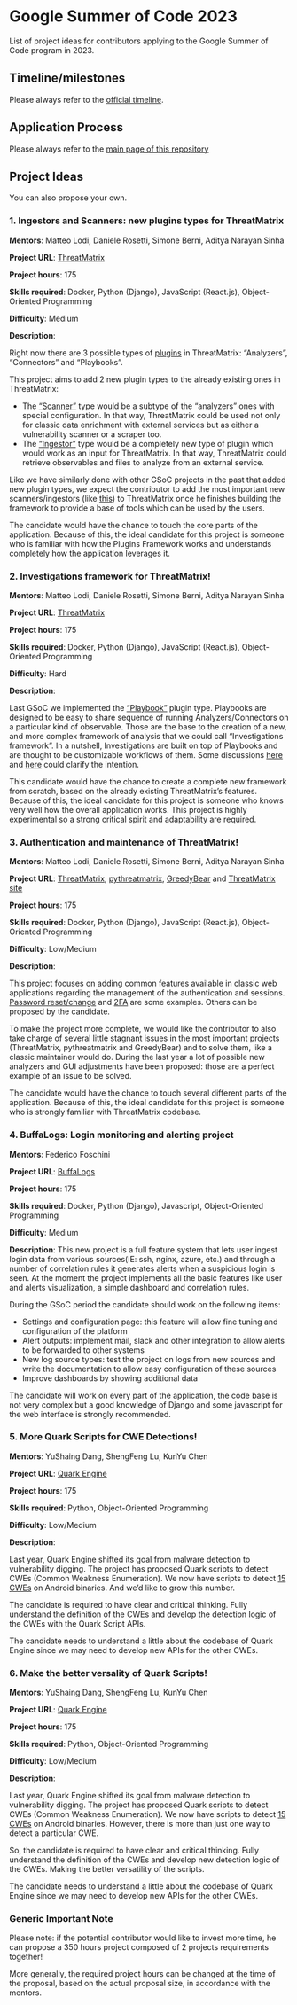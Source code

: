# Google Summer of Code 2023
List of project ideas for contributors applying to the Google Summer of Code program in 2023.

## Timeline/milestones
Please always refer to the [official timeline](https://developers.google.com/open-source/gsoc/timeline).
  
## Application Process
Please always refer to the [main page of this repository](https://github.com/khulnasoft/gsoc/blob/main/README.md#gsoc-application-process)

## Project Ideas
You can also propose your own.

### 1. Ingestors and Scanners: new plugins types for ThreatMatrix
<b>Mentors</b>: Matteo Lodi, Daniele Rosetti, Simone Berni, Aditya Narayan Sinha

<b>Project URL</b>: [ThreatMatrix](https://github.com/khulnasoft/ThreatMatrix)

<b>Project hours</b>: 175

<b>Skills required</b>: Docker, Python (Django), JavaScript (React.js), Object-Oriented Programming

<b>Difficulty</b>: Medium

<b>Description</b>:

Right now there are 3 possible types of [plugins](https://threatmatrix.readthedocs.io/en/latest/Usage.html#plugins) in ThreatMatrix: “Analyzers”, “Connectors” and “Playbooks”.

This project aims to add 2 new plugin types to the already existing ones in ThreatMatrix:
* The [“Scanner”](https://github.com/khulnasoft/ThreatMatrix/issues/1393) type would be a subtype of the “analyzers” ones with special configuration. In that way, ThreatMatrix could be used not only for classic data enrichment with external services but as either a vulnerability scanner or a scraper too.
* The [“Ingestor”](https://github.com/khulnasoft/ThreatMatrix/issues/1397) type would be a completely new type of plugin which would work as an input for ThreatMatrix. In that way, ThreatMatrix could retrieve observables and files to analyze from an external service.

Like we have similarly done with other GSoC projects in the past that added new plugin types, we expect the contributor to add the most important new scanners/ingestors (like [this](https://github.com/khulnasoft/ThreatMatrix/issues/1021)) to ThreatMatrix once he finishes building the framework to provide a base of tools which can be used by the users.

The candidate would have the chance to touch the core parts of the application. Because of this, the ideal candidate for this project is someone who is familiar with how the Plugins Framework works and understands completely how the application leverages it.

### 2. Investigations framework for ThreatMatrix!
<b>Mentors</b>: Matteo Lodi, Daniele Rosetti, Simone Berni, Aditya Narayan Sinha

<b>Project URL</b>: [ThreatMatrix](https://github.com/khulnasoft/ThreatMatrix)

<b>Project hours</b>: 175

<b>Skills required</b>: Docker, Python (Django), JavaScript (React.js), Object-Oriented Programming

<b>Difficulty</b>: Hard

<b>Description</b>:

Last GSoC we implemented the [“Playbook”](https://www.honeynet.org/2022/10/06/gsoc-2022-project-summary-creating-playbooks-for-threatmatrix/) plugin type. Playbooks are designed to be easy to share sequence of running Analyzers/Connectors on a particular kind of observable.
Those are the base to the creation of a new, and more complex framework of analysis that we could call “Investigations framework”. In a nutshell, Investigations are built on top of Playbooks and are thought to be customizable workflows of them. Some discussions [here](https://github.com/khulnasoft/ThreatMatrix/issues/680) and [here](https://github.com/khulnasoft/ThreatMatrix/discussions/968) could clarify the intention.

This candidate would have the chance to create a complete new framework from scratch, based on the already existing ThreatMatrix’s features. Because of this, the ideal candidate for this project is someone who knows very well how the overall application works. This project is highly experimental so a strong critical spirit and adaptability are required.

### 3. Authentication and maintenance of ThreatMatrix!
<b>Mentors</b>: Matteo Lodi, Daniele Rosetti, Simone Berni, Aditya Narayan Sinha

<b>Project URL</b>: [ThreatMatrix](https://github.com/khulnasoft/ThreatMatrix), [pythreatmatrix](https://github.com/khulnasoft/pythreatmatrix), [GreedyBear](https://github.com/khulnasoft/GreedyBear) and [ThreatMatrix site](https://github.com/khulnasoft/khulnasoft.github.io)

<b>Project hours</b>: 175

<b>Skills required</b>: Docker, Python (Django), JavaScript (React.js), Object-Oriented Programming

<b>Difficulty</b>: Low/Medium

<b>Description</b>:

This project focuses on adding common features available in classic web applications regarding the management of the authentication and sessions.
[Password reset/change](https://github.com/khulnasoft/ThreatMatrix/issues/1285) and [2FA](https://github.com/khulnasoft/ThreatMatrix/issues/1286) are some examples. Others can be proposed by the candidate.

To make the project more complete, we would like the contributor to also take charge of several little stagnant issues in the most important projects (ThreatMatrix, pythreatmatrix and GreedyBear) and to solve them, like a classic maintainer would do. During the last year a lot of possible new analyzers and GUI adjustments have been proposed: those are a perfect example of an issue to be solved.

The candidate would have the chance to touch several different parts of the application. Because of this, the ideal candidate for this project is someone who is strongly familiar with ThreatMatrix codebase.


### 4. BuffaLogs: Login monitoring and alerting project
<b>Mentors</b>: Federico Foschini

<b>Project URL</b>: [BuffaLogs](https://github.com/certego/BuffaLogs)

<b>Project hours</b>: 175

<b>Skills required</b>: Docker, Python (Django), Javascript, Object-Oriented Programming

<b>Difficulty</b>: Medium

<b>Description</b>:
This new project is a full feature system that lets user ingest login data from various sources(IE: ssh, nginx, azure, etc.) and through a number of correlation rules it generates alerts when a suspicious login is seen. At the moment the project implements all the basic features like user and alerts visualization, a simple dashboard and correlation rules.

During the GSoC period the candidate should work on the following items:

* Settings and configuration page: this feature will allow fine tuning and configuration of the platform
* Alert outputs: implement mail, slack and other integration to allow alerts to be forwarded to other systems
* New log source types: test the project on logs from new sources and write the documentation to allow easy configuration of these sources
* Improve dashboards by showing additional data

The candidate will work on every part of the application, the code base is not very complex but a good knowledge of Django and some javascript for the web interface is strongly recommended.


### 5. More Quark Scripts for CWE Detections!
<b>Mentors</b>: YuShaing Dang, ShengFeng Lu, KunYu Chen

<b>Project URL</b>: [Quark Engine](https://github.com/quark-engine/quark-engine)

<b>Project hours</b>: 175

<b>Skills required</b>: Python, Object-Oriented Programming

<b>Difficulty</b>: Low/Medium

<b>Description</b>:

Last year, Quark Engine shifted its goal from malware detection to vulnerability digging. The project has proposed Quark scripts to detect CWEs (Common Weakness Enumeration). We now have scripts to detect [15 CWEs](https://github.com/quark-engine/quark-engine#cwe-showcases) on Android binaries. And we’d like to grow this number. 

The candidate is required to have clear and critical thinking. Fully understand the definition of the CWEs and develop the detection logic of the CWEs with the Quark Script APIs. 

The candidate needs to understand a little about the codebase of Quark Engine since we may need to develop new APIs for the other CWEs.

### 6. Make the better versality of Quark Scripts!
<b>Mentors</b>: YuShaing Dang, ShengFeng Lu, KunYu Chen

<b>Project URL</b>: [Quark Engine](https://github.com/quark-engine/quark-engine)

<b>Project hours</b>: 175

<b>Skills required</b>: Python, Object-Oriented Programming

<b>Difficulty</b>: Low/Medium

<b>Description</b>:

Last year, Quark Engine shifted its goal from malware detection to vulnerability digging. The project has proposed Quark scripts to detect CWEs (Common Weakness Enumeration). We now have scripts to detect [15 CWEs](https://github.com/quark-engine/quark-engine#cwe-showcases) on Android binaries. However, there is more than just one way to detect a particular CWE. 

So, the candidate is required to have clear and critical thinking. Fully understand the definition of the CWEs and develop new detection logic of the CWEs. Making the better versatility of the scripts. 

The candidate needs to understand a little about the codebase of Quark Engine since we may need to develop new APIs for the other CWEs.

### Generic Important Note
Please note: if the potential contributor would like to invest more time, he can propose a 350 hours project composed of 2 projects requirements together!

More generally, the required project hours can be changed at the time of the proposal, based on the actual proposal size, in accordance with the mentors.
